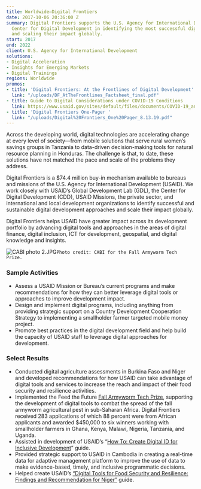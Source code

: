 ```yaml
---
title: Worldwide—Digital Frontiers
date: 2017-10-06 20:36:00 Z
summary: Digital Frontiers supports the U.S. Agency for International Development’s
  Center for Digital Development in identifying the most successful digital solutions
  and scaling their impact globally.
start: 2017
end: 2022
client: U.S. Agency for International Development
solutions:
- Digital Acceleration
- Insights for Emerging Markets
- Digital Trainings
regions: Worldwide
promos:
- title: 'Digital Frontiers: At the Frontlines of Digital Development'
  link: "/uploads/DF_AtTheFrontlines_Factsheet_final.pdf"
- title: Guide to Digital Considerations under COVID-19 Conditions
  link: https://www.usaid.gov/sites/default/files/documents/COVID-19_and_Digital_Development.pdf.pdf
- title: 'Digital Frontiers One-Pager '
  link: "/uploads/Digital%20Frontiers_One%20Pager_8.13.19.pdf"
---
```


Across the developing world, digital technologies are accelerating change at every level of society—from mobile solutions that serve rural women’s savings groups in Tanzania to data-driven decision-making tools for natural resource planning in Honduras. The challenge is that, to date, these solutions have not matched the pace and scale of the problems they address.

Digital Frontiers is a $74.4 million buy-in mechanism available to bureaus and missions of the U.S. Agency for International Development (USAID). We work closely with USAID’s Global Development Lab (GDL), the Center for Digital Development (CDD), USAID Missions, the private sector, and international and local development organizations to identify successful and sustainable digital development approaches and scale their impact globally.

Digital Frontiers helps USAID have greater impact across its development portfolio by advancing digital tools and approaches in the areas of digital finance, digital inclusion, ICT for development, geospatial, and digital knowledge and insights. 

![CABI photo 2.JPG](/uploads/CABI%20photo%202.JPG)`Photo credit: CABI for the Fall Armyworm Tech Prize.`

### Sample Activities

* Assess a USAID Mission or Bureau’s current programs and make recommendations for how they can better leverage digital tools or approaches to improve development impact.
* Design and implement digital programs, including anything from providing strategic support on a Country Development Cooperation Strategy to implementing a smallholder farmer targeted mobile money project. 
* Promote best practices in the digital development field and help build the capacity of USAID staff to leverage digital approaches for development.

### Select Results

* Conducted digital agriculture assessments in Burkina Faso and Niger and developed recommendations for how USAID can take advantage of digital tools and services to increase the reach and impact of their food security and resilience activities.
* Implemented the Feed the Future [Fall Armyworm Tech Prize](https://fallarmywormtech.challenges.org/), supporting the development of digital tools to combat the spread of the fall armyworm agricultural pest in sub-Saharan Africa. Digital Frontiers received 283 applications of which 88 percent were from African applicants and awarded $450,000 to six winners working with smallholder farmers in Ghana, Kenya, Malawi, Nigeria, Tanzania, and Uganda.
* Assisted in development of USAID’s “[How To: Create Digital ID for Inclusive Development](https://www.usaid.gov/digital-development/digital-id/how-to-guide)” guide.
* Provided strategic support to USAID in Cambodia in creating a real-time data for adaptive management platform to improve the use of data to make evidence-based, timely, and inclusive programmatic decisions.
* Helped create USAID’s [“Digital Tools for Food Security and Resilience: Findings and Recommendation for Niger”](https://www.usaid.gov/documents/1860/digitaltools-food-security-and-resilience-findings-and-recommendations-niger) guide. 